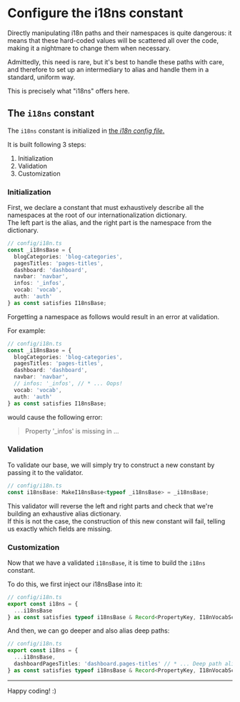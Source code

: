 # Configure the i18ns constant

Directly manipulating i18n paths and their namespaces is quite dangerous: it means that these hard-coded values will be scattered all over the code,
making it a nightmare to change them when necessary.

Admittedly, this need is rare, but it's best to handle these paths with care, and therefore to set up an intermediary to alias and handle them in a
standard, uniform way.

This is precisely what "i18ns" offers here.

## The `i18ns` constant

The `i18ns` constant is initialized in [the _i18n config file_.](/interop/config/i18n.ts)

It is built following 3 steps:

1. Initialization
2. Validation
3. Customization

### Initialization

First, we declare a constant that must exhaustively describe all the namespaces at the root of our internationalization dictionary.  
The left part is the alias, and the right part is the namespace from the dictionary.

```ts
// config/i18n.ts
const _i18nsBase = {
  blogCategories: 'blog-categories',
  pagesTitles: 'pages-titles',
  dashboard: 'dashboard',
  navbar: 'navbar',
  infos: '_infos',
  vocab: 'vocab',
  auth: 'auth'
} as const satisfies I18nsBase;
```

Forgetting a namespace as follows would result in an error at validation.

For example:

```ts
// config/i18n.ts
const _i18nsBase = {
  blogCategories: 'blog-categories',
  pagesTitles: 'pages-titles',
  dashboard: 'dashboard',
  navbar: 'navbar',
  // infos: '_infos', // * ... Oops!
  vocab: 'vocab',
  auth: 'auth'
} as const satisfies I18nsBase;
```

would cause the following error:

> Property '\_infos' is missing in ...

### Validation

To validate our base, we will simply try to construct a new constant by passing it to the validator.

```ts
// config/i18n.ts
const i18nsBase: MakeI18nsBase<typeof _i18nsBase> = _i18nsBase;
```

This validator will reverse the left and right parts and check that we're building an exhaustive alias dictionary.  
If this is not the case, the construction of this new constant will fail, telling us exactly which fields are missing.

### Customization

Now that we have a validated `i18nsBase`, it is time to build the `i18ns` constant.

To do this, we first inject our i18nsBase into it:

```ts
// config/i18n.ts
export const i18ns = {
  ...i18nsBase
} as const satisfies typeof i18nsBase & Record<PropertyKey, I18nVocabScope>;
```

And then, we can go deeper and also alias deep paths:

```ts
// config/i18n.ts
export const i18ns = {
  ...i18nsBase,
  dashboardPagesTitles: 'dashboard.pages-titles' // * ... Deep path alias
} as const satisfies typeof i18nsBase & Record<PropertyKey, I18nVocabScope>;
```

---

Happy coding! :)

